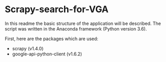 # Scrapy-search-for-VGA

In this readme the basic structure of the application will be described. The script was written in the Anaconda framework (Python version 3.6).

First, here are the packages which are used:
- scrapy (v1.4.0)
- google-api-python-client (v1.6.2)
